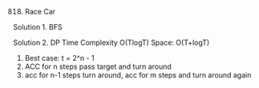 
818. Race Car

Solution 1. BFS

Solution 2. DP 
Time Complexity O(TlogT) Space: O(T+logT)
1. Best case: t = 2^n - 1
2. ACC for n steps pass target and turn around
3. acc for n-1 steps turn around, acc for m steps and turn around again
